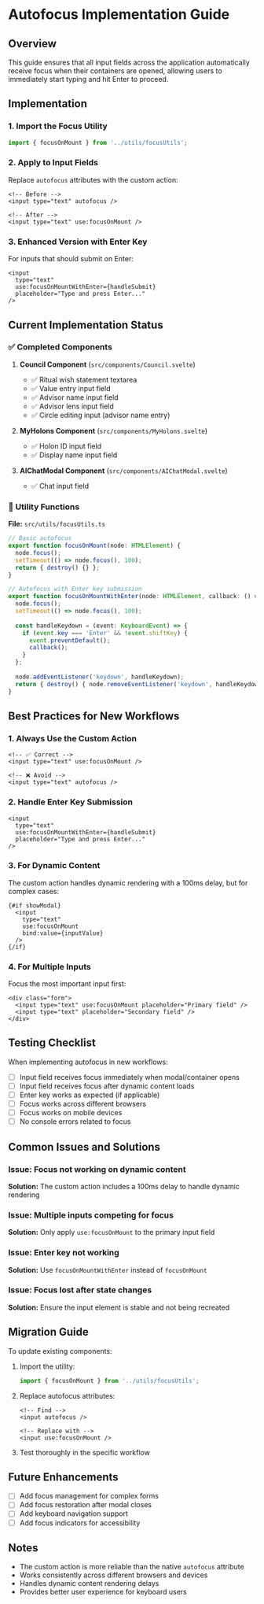 # Autofocus Implementation Guide

## Overview

This guide ensures that all input fields across the application automatically receive focus when their containers are opened, allowing users to immediately start typing and hit Enter to proceed.

## Implementation

### 1. Import the Focus Utility

```typescript
import { focusOnMount } from '../utils/focusUtils';
```

### 2. Apply to Input Fields

Replace `autofocus` attributes with the custom action:

```svelte
<!-- Before -->
<input type="text" autofocus />

<!-- After -->
<input type="text" use:focusOnMount />
```

### 3. Enhanced Version with Enter Key

For inputs that should submit on Enter:

```svelte
<input 
  type="text" 
  use:focusOnMountWithEnter={handleSubmit}
  placeholder="Type and press Enter..."
/>
```

## Current Implementation Status

### ✅ Completed Components

1. **Council Component** (`src/components/Council.svelte`)
   - ✅ Ritual wish statement textarea
   - ✅ Value entry input field
   - ✅ Advisor name input field
   - ✅ Advisor lens input field
   - ✅ Circle editing input (advisor name entry)

2. **MyHolons Component** (`src/components/MyHolons.svelte`)
   - ✅ Holon ID input field
   - ✅ Display name input field

3. **AIChatModal Component** (`src/components/AIChatModal.svelte`)
   - ✅ Chat input field

### 🔧 Utility Functions

**File:** `src/utils/focusUtils.ts`

```typescript
// Basic autofocus
export function focusOnMount(node: HTMLElement) {
  node.focus();
  setTimeout(() => node.focus(), 100);
  return { destroy() {} };
}

// Autofocus with Enter key submission
export function focusOnMountWithEnter(node: HTMLElement, callback: () => void) {
  node.focus();
  setTimeout(() => node.focus(), 100);
  
  const handleKeydown = (event: KeyboardEvent) => {
    if (event.key === 'Enter' && !event.shiftKey) {
      event.preventDefault();
      callback();
    }
  };
  
  node.addEventListener('keydown', handleKeydown);
  return { destroy() { node.removeEventListener('keydown', handleKeydown); } };
}
```

## Best Practices for New Workflows

### 1. Always Use the Custom Action

```svelte
<!-- ✅ Correct -->
<input type="text" use:focusOnMount />

<!-- ❌ Avoid -->
<input type="text" autofocus />
```

### 2. Handle Enter Key Submission

```svelte
<input 
  type="text" 
  use:focusOnMountWithEnter={handleSubmit}
  placeholder="Type and press Enter..."
/>
```

### 3. For Dynamic Content

The custom action handles dynamic rendering with a 100ms delay, but for complex cases:

```svelte
{#if showModal}
  <input 
    type="text" 
    use:focusOnMount 
    bind:value={inputValue}
  />
{/if}
```

### 4. For Multiple Inputs

Focus the most important input first:

```svelte
<div class="form">
  <input type="text" use:focusOnMount placeholder="Primary field" />
  <input type="text" placeholder="Secondary field" />
</div>
```

## Testing Checklist

When implementing autofocus in new workflows:

- [ ] Input field receives focus immediately when modal/container opens
- [ ] Input field receives focus after dynamic content loads
- [ ] Enter key works as expected (if applicable)
- [ ] Focus works across different browsers
- [ ] Focus works on mobile devices
- [ ] No console errors related to focus

## Common Issues and Solutions

### Issue: Focus not working on dynamic content
**Solution:** The custom action includes a 100ms delay to handle dynamic rendering

### Issue: Multiple inputs competing for focus
**Solution:** Only apply `use:focusOnMount` to the primary input field

### Issue: Enter key not working
**Solution:** Use `focusOnMountWithEnter` instead of `focusOnMount`

### Issue: Focus lost after state changes
**Solution:** Ensure the input element is stable and not being recreated

## Migration Guide

To update existing components:

1. Import the utility:
   ```typescript
   import { focusOnMount } from '../utils/focusUtils';
   ```

2. Replace autofocus attributes:
   ```svelte
   <!-- Find -->
   <input autofocus />
   
   <!-- Replace with -->
   <input use:focusOnMount />
   ```

3. Test thoroughly in the specific workflow

## Future Enhancements

- [ ] Add focus management for complex forms
- [ ] Add focus restoration after modal closes
- [ ] Add keyboard navigation support
- [ ] Add focus indicators for accessibility

## Notes

- The custom action is more reliable than the native `autofocus` attribute
- Works consistently across different browsers and devices
- Handles dynamic content rendering delays
- Provides better user experience for keyboard users 